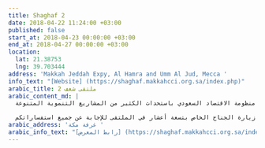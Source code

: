 ```yaml
---
title: Shaghaf 2
date: 2018-04-22 11:24:00 +03:00
published: false
start_at: 2018-04-23 00:00:00 +03:00
end_at: 2018-04-27 00:00:00 +03:00
location:
  lat: 21.38753
  lng: 39.703444
address: 'Makkah Jeddah Expy, Al Hamra and Umm Al Jud, Mecca '
info_text: "[Website] (https://shaghaf.makkahcci.org.sa/index.php)"
arabic_title: ملتقى شغف 2
arabic_content_md: |
  تسعة أعشار تشارك في ملتقى "شغف2" وتأتي مبادرة شغف للشباب والشابات الذي يواجه الكثير من الصعوبات في استغلال مواهبهم وابداعاتهم وتحويلها لمشاريع وأعمال حرة قد تكون هي في يوم من الأيام المصدر الرئيسي لدخلهم وتحقيق نجاحاتهم، لذا حرصت غرفة تجارة وصناعة مكة المكرمة على إقامة ملتقى يهدف إلى إلهام وتحفيز المواهب الشابة وتشجيعها لاستثمار هذه الابداعات لتعم بها الفائدة على الافراد بشكل خاص وعلى السوق التجاري والصناعي بشكل عام وتكون عاملاً مساهماً في تحقيق رؤية 2030 وجزء من منظومة الاقتصاد السعودي باستحداث الكثير من المشاريع التنموية المتنوعة.

  وبإمكانكم زيارة الجناح الخاص بتسعة أعشار في الملتقى للإجابة عن جميع استفساراتكم.
arabic_address: 'غرفة مكة '
arabic_info_text: "[رابط المعرض] (https://shaghaf.makkahcci.org.sa/index.php)"
---
```


